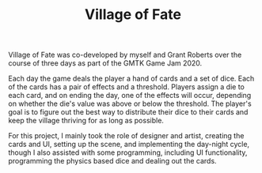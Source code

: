 ﻿---
layout: project
projectfeature: true
homepage: side
title: Village of Fate
year: 2020
genre: Strategy
roles: Design, Art, Programming
featureimage: /assets/images/vof.jpg
animatedimage: /assets/images/vof.jpg
downloadlinks:
  - https://ghostentity12.itch.io/village-of-fate
team:
  - Grant Roberts
---

Village of Fate was co-developed by myself and Grant Roberts over the course of three days as part of the GMTK Game Jam 2020.

Each day the game deals the player a hand of cards and a set of dice. Each of the cards has a pair of effects and a threshold. Players assign a die to each card, and on ending the day, one of the effects will occur, depending on whether the die's value was above or below the threshold. The player's goal is to figure out the best way to distribute their dice to their cards and keep the village thriving for as long as possible.

For this project, I mainly took the role of designer and artist, creating the cards and UI, setting up the scene, and implementing the day-night cycle, though I also assisted with some programming, including UI functionality, programming the physics based dice and dealing out the cards.